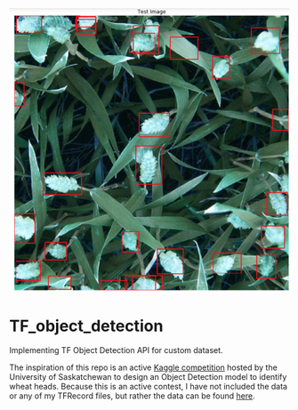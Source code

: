 ![sample_img](readme_images/test_image.png)

# TF_object_detection
Implementing TF Object Detection API for custom dataset. 

The inspiration of this repo is an active [Kaggle competition](https://www.kaggle.com/c/global-wheat-detection) hosted by the University of Saskatchewan to design an Object Detection model to identify wheat heads. Because this is an active contest, I have not included the data or any of my TFRecord files, but rather the data can be found [here](https://www.kaggle.com/c/global-wheat-detection/data). 
